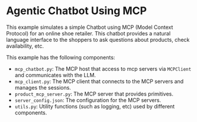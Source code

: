 # Agentic Chatbot Using MCP
This example simulates a simple Chatbot using MCP (Model Context Protocol) for an online shoe retailer. This chatbot provides a natural language interface to the shoppers to ask questions about products, check availability, etc.

This example has the following components:
- `mcp_chatbot.py`: The MCP host that access to mcp servers via `MCPClient` and communicates with the LLM.
- `mcp_client.py`: The MCP client that connects to the MCP servers and manages the sessions.
- `product_mcp_server.py`: The MCP server that provides primitives.
- `server_config.json`: The configuration for the MCP servers.
- `utils.py`: Utility functions (such as logging, etc) used by different components.
